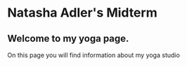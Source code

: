 # Natasha Adler's Midterm

## Welcome to my yoga page. 

On this page you will find information about my yoga studio